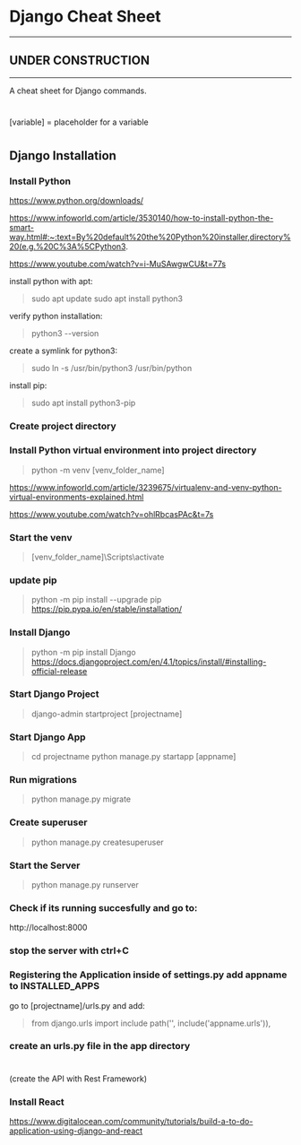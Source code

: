 # Django Cheat Sheet

---

## **UNDER CONSTRUCTION**

---

A cheat sheet for Django commands.

#

[variable] = placeholder for a variable

#

## Django Installation

### Install Python

https://www.python.org/downloads/

https://www.infoworld.com/article/3530140/how-to-install-python-the-smart-way.html#:~:text=By%20default%20the%20Python%20installer,directory%20(e.g.%20C%3A%5CPython3.

https://www.youtube.com/watch?v=i-MuSAwgwCU&t=77s

install python with apt:

> sudo apt update
> sudo apt install python3

verify python installation:

> python3 --version

create a symlink for python3:

> sudo ln -s /usr/bin/python3 /usr/bin/python

install pip:

> sudo apt install python3-pip

### Create project directory

### Install Python virtual environment into project directory

> python -m venv [venv_folder_name]

https://www.infoworld.com/article/3239675/virtualenv-and-venv-python-virtual-environments-explained.html

https://www.youtube.com/watch?v=ohlRbcasPAc&t=7s

### Start the venv

> [venv_folder_name]\Scripts\activate

### update pip

> python -m pip install --upgrade pip
> https://pip.pypa.io/en/stable/installation/

### Install Django

> python -m pip install Django
> https://docs.djangoproject.com/en/4.1/topics/install/#installing-official-release

### Start Django Project

> django-admin startproject [projectname]

### Start Django App

> cd projectname
> python manage.py startapp [appname]

### Run migrations

> python manage.py migrate

### Create superuser

> python manage.py createsuperuser

### Start the Server

> python manage.py runserver

### Check if its running succesfully and go to:

http://localhost:8000

### stop the server with ctrl+C

### Registering the Application inside of settings.py add appname to INSTALLED_APPS

go to [projectname]/urls.py and add:

> from django.urls import include
> path('', include('appname.urls')),

### create an urls.py file in the app directory

#

(create the API with Rest Framework)

### Install React

https://www.digitalocean.com/community/tutorials/build-a-to-do-application-using-django-and-react
